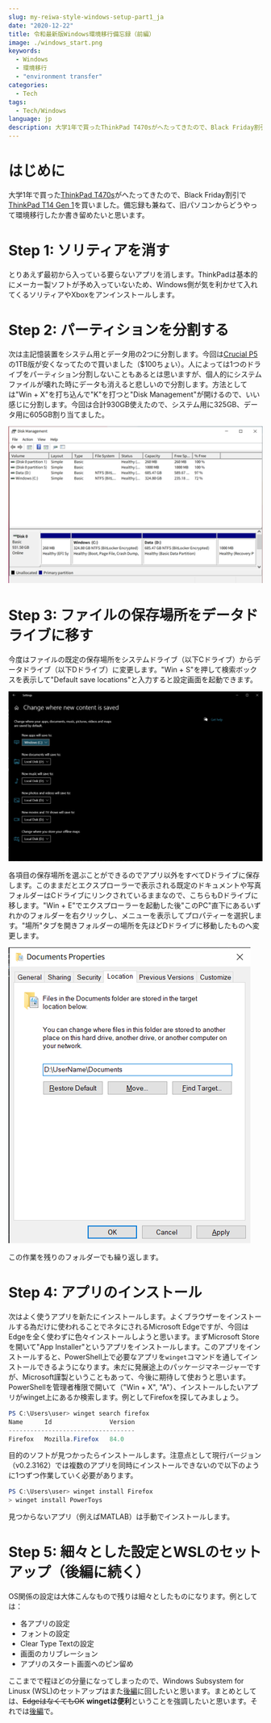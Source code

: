 ```yaml
---
slug: my-reiwa-style-windows-setup-part1_ja
date: "2020-12-22"
title: 令和最新版Windows環境移行備忘録（前編）
image: ./windows_start.png
keywords:
  - Windows
  - 環境移行
  - "environment transfer"
categories:
  - Tech
tags:
  - Tech/Windows
language: jp
description: 大学1年で買ったThinkPad T470sがへたってきたので、Black Friday割引でThinkPad T14 Gen 1を買いました。備忘録も兼ねて、旧パソコンからどうやって環境移行したか書き留めたいと思います。
---
```


# はじめに

大学1年で買った[ThinkPad T470s](https://thehikaku.net/pc/lenovo/17ThinkPad-T470s.html)がへたってきたので、Black Friday割引で[ThinkPad T14 Gen 1](https://thehikaku.net/pc/lenovo/20ThinkPad-T14.html)を買いました。備忘録も兼ねて、旧パソコンからどうやって環境移行したか書き留めたいと思います。

# Step 1: ソリティアを消す

とりあえず最初から入っている要らないアプリを消します。ThinkPadは基本的にメーカー製ソフトが予め入っていないため、Windows側が気を利かせて入れてくるソリティアやXboxをアンインストールします。

# Step 2: パーティションを分割する

次は主記憶装置をシステム用とデータ用の2つに分割します。今回は[Crucial P5](https://www.amazon.com/Crucial-NAND-NVMe-Internal-3400MB/dp/B087QRVVVH)の1TB版が安くなってたので買いました（$100ちょい）。人によっては1つのドライブをパーティション分割しないこともあるとは思いますが、個人的にシステムファイルが壊れた時にデータも消えると悲しいので分割します。方法としては"Win + X"を打ち込んで"K"を打つと"Disk Management"が開けるので、いい感じに分割します。今回は合計930GB使えたので、システム用に325GB、データ用に605GB割り当てました。

![Disk Management](./disk_management.png)

# Step 3: ファイルの保存場所をデータドライブに移す

今度はファイルの既定の保存場所をシステムドライブ（以下Cドライブ）からデータドライブ（以下Dドライブ）に変更します。"Win + S"を押して検索ボックスを表示して"Default save locations"と入力すると設定画面を起動できます。

![Default save location](./default_save_location.png)

各項目の保存場所を選ぶことができるのでアプリ以外をすべてDドライブに保存します。このままだとエクスプローラーで表示される既定のドキュメントや写真フォルダーはCドライブにリンクされているままなので、こちらもDドライブに移します。"Win + E"でエクスプローラーを起動した後"このPC"直下にあるいずれかのフォルダーを右クリックし、メニューを表示してプロパティーを選択します。"場所"タブを開きフォルダーの場所を先ほどDドライブに移動したものへ変更します。

![Folder location](./folder_location.png#margin-left=auto;margin-right=auto;max-width=300px)

この作業を残りのフォルダーでも繰り返します。

# Step 4: アプリのインストール

次はよく使うアプリを新たにインストールします。よくブラウザーをインストールする為だけに使われることでネタにされるMicrosoft Edgeですが、今回はEdgeを全く使わずに色々インストールしようと思います。まずMicrosoft Storeを開いて"App Installer"というアプリをインストールします。このアプリをインストールすると、PowerShell上で必要なアプリを`winget`コマンドを通してインストールできるようになります。未だに発展途上のパッケージマネージャーですが、Microsoft謹製ということもあって、今後に期待して使おうと思います。PowerShellを管理者権限で開いて（"Win + X", "A"）、インストールしたいアプリがwinget上にあるか検索します。例としてFirefoxを探してみましょう。
```PowerShell
PS C:\Users\user> winget search firefox
Name      Id                Version
-----------------------------------
Firefox   Mozilla.Firefox   84.0
```
目的のソフトが見つかったらインストールします。注意点として現行バージョン（v0.2.3162）では複数のアプリを同時にインストールできないので以下のように1つずつ作業していく必要があります。
```PowerShell
PS C:\Users\user> winget install Firefox
> winget install PowerToys
```
見つからないアプリ（例えばMATLAB）は手動でインストールします。

# Step 5: 細々とした設定とWSLのセットアップ（後編に続く）
OS関係の設定は大体こんなもので残りは細々としたものになります。例としては：
- 各アプリの設定
- フォントの設定
- Clear Type Textの設定
- 画面のカリブレーション
- アプリのスタート画面へのピン留め

ここまでで程ほどの分量になってしまったので、Windows Subsystem for Linusx (WSL)のセットアップはまた[後編](https://mikyu.bitbucket.io/blog/articles/my-reiwa-style-windows-setup-part2_ja)に回したいと思います。まとめとしては、~~EdgeはなくてもOK~~ **wingetは便利**ということを強調したいと思います。それでは[後編](https://mikyu.bitbucket.io/blog/articles/my-reiwa-style-windows-setup-part2_ja)で。